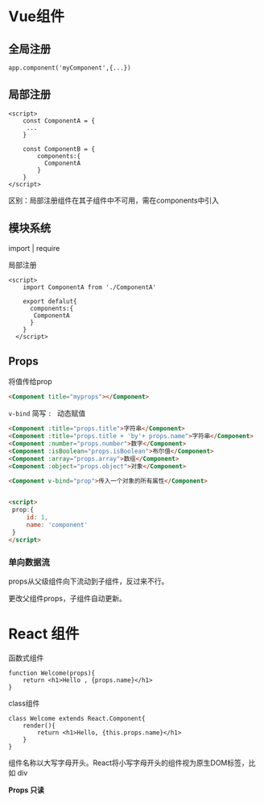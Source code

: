 # Vue组件

## 全局注册

```vue
app.component('myComponent',{...})
```

## 局部注册

```vue
<script>
    const ComponentA = {
     ...
    }

    const ComponentB = {
        components:{
          ComponentA
        }
    }
</script>
```

区别：局部注册组件在其子组件中不可用，需在components中引入

## 模块系统

import | require

局部注册

```vue
<script>
    import ComponentA from './ComponentA'

    export defalut{
      components:{  
       ComponentA
      }
    }
  </script>
```

## Props

将值传给prop

```html
<Component title="myprops"></Component>
```

`v-bind` 简写 ` :  ` 动态赋值

```html
<Component :title="props.title">字符串</Component>
<Component :title="props.title + 'by'+ props.name">字符串</Component>
<Component :number="props.number">数字</Component>
<Component :isBoolean="props.isBoolean">布尔值</Component>
<Component :array="props.array">数组</Component>
<Component :object="props.object">对象</Component>

<Component v-bind="prop">传入一个对象的所有属性</Component>


<script>
 prop:{
     id: 1,
     name: 'component'
 }
</script>
```

### 单向数据流

props从父级组件向下流动到子组件，反过来不行。

更改父组件props，子组件自动更新。





# React 组件

函数式组件

```tsx
function Welcome(props){
    return <h1>Hello , {props.name}</h1>
}
```

class组件

```tsx
class Welcome extends React.Component{
    render(){
        return <h1>Hello, {this.props.name}</h1>
    }
}
```

组件名称以大写字母开头。React将小写字母开头的组件视为原生DOM标签，比如 div

**Props 只读**

